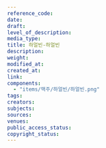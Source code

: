 ```yaml
---
reference_code: 
date: 
draft: 
level_of_description: 
media_type: 
title: 하얼빈-하얼빈 
description: 
weight: 
modified_at: 
created_at: 
link: 
components: 
  - "items/맥주/하얼빈/하얼빈.png"
tags: 
creators: 
subjects: 
sources: 
venues: 
public_access_status: 
copyright_status: 
---
```

